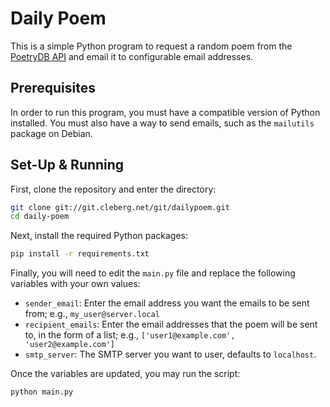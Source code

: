 # Daily Poem

This is a simple Python program to request a random poem from the 
[PoetryDB API](https://github.com/thundercomb/poetrydb) and email it to 
configurable email addresses.

## Prerequisites

In order to run this program, you must have a compatible version of Python 
installed. You must also have a way to send emails, such as the `mailutils` 
package on Debian.

## Set-Up & Running

First, clone the repository and enter the directory:

```bash
git clone git://git.cleberg.net/git/dailypoem.git
cd daily-poem
```

Next, install the required Python packages:

```bash
pip install -r requirements.txt
```

Finally, you will need to edit the `main.py` file and replace the following 
variables with your own values:

- `sender_email`: Enter the email address you want the emails to be sent 
from; e.g., `my_user@server.local`
- `recipient_emails`: Enter the email addresses that the poem will be sent to, 
in the form of a list; e.g., `['user1@example.com', 'user2@example.com']`
- `smtp_server`: The SMTP server you want to user, defaults to `localhost`.

Once the variables are updated, you may run the script:

`python main.py`
